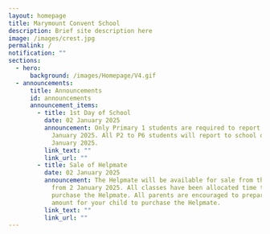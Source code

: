 ```yaml
---
layout: homepage
title: Marymount Convent School
description: Brief site description here
image: /images/crest.jpg
permalink: /
notification: ""
sections:
  - hero:
      background: /images/Homepage/V4.gif
  - announcements:
      title: Announcements
      id: announcements
      announcement_items:
        - title: 1st Day of School
          date: 02 January 2025
          announcement: Only Primary 1 students are required to report to school on 2nd
            January 2025. All P2 to P6 students will report to school on 3rd
            January 2025.
          link_text: ""
          link_url: ""
        - title: Sale of Helpmate
          date: 02 January 2025
          announcement: The Helpmate will be available for sale from the School Bookshop
            from 2 January 2025. All classes have been allocated time to
            purchase the Helpmate. All parents are encouraged to prepare exact
            amount for your child to purchase the Helpmate.
          link_text: ""
          link_url: ""
---
```

